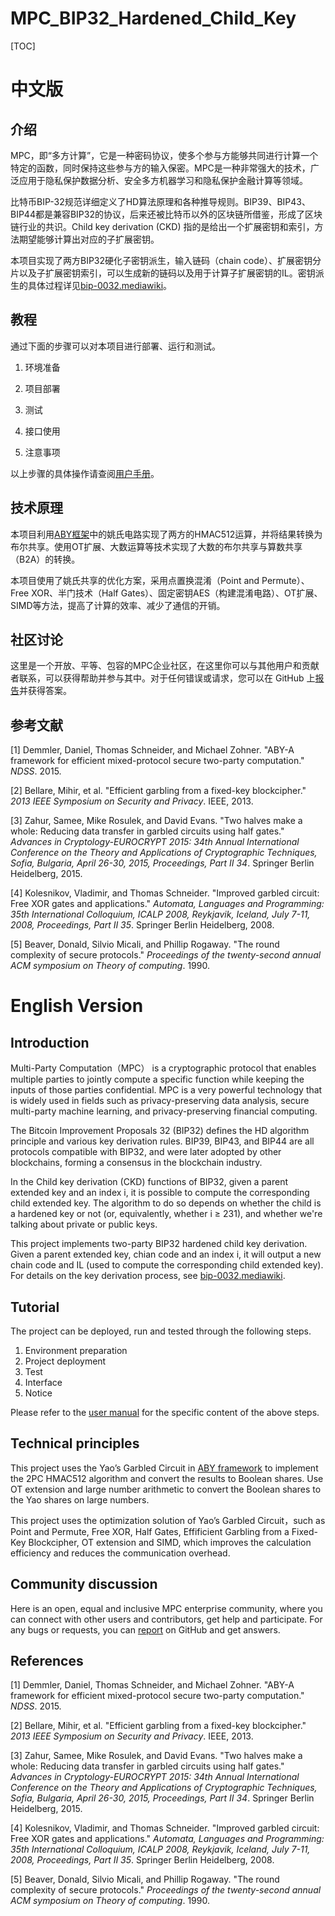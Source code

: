 # MPC_BIP32_Hardened_Child_Key

[TOC]

# 中文版

## 介绍

MPC，即“多方计算”，它是一种密码协议，使多个参与方能够共同进行计算一个特定的函数，同时保持这些参与方的输入保密。MPC是一种非常强大的技术，广泛应用于隐私保护数据分析、安全多方机器学习和隐私保护金融计算等领域。

比特币BIP-32规范详细定义了HD算法原理和各种推导规则。BIP39、BIP43、BIP44都是兼容BIP32的协议，后来还被比特币以外的区块链所借鉴，形成了区块链行业的共识。Child key derivation (CKD) 指的是给出一个扩展密钥和索引，方法期望能够计算出对应的子扩展密钥。

本项目实现了两方BIP32硬化子密钥派生，输入链码（chain code）、扩展密钥分片以及子扩展密钥索引，可以生成新的链码以及用于计算子扩展密钥的IL。密钥派生的具体过程详见[bip-0032.mediawiki](https://github.com/bitcoin/bips/blob/master/bip-0032.mediawiki#user-content-Child_key_derivation_CKD_functions)。

## 教程

通过下面的步骤可以对本项目进行部署、运行和测试。

1. 环境准备

2. 项目部署

3. 测试

5. 接口使用

6. 注意事项

以上步骤的具体操作请查阅[用户手册](https://github.com/antalpha-com/MPC_BIP32_Hardened_Child_Key/blob/master/docs/用户手册.md)。

## 技术原理

本项目利用[ABY框架](https://github.com/encryptogroup/ABY)中的姚氏电路实现了两方的HMAC512运算，并将结果转换为布尔共享。使用OT扩展、大数运算等技术实现了大数的布尔共享与算数共享（B2A）的转换。

本项目使用了姚氏共享的优化方案，采用点置换混淆（Point and Permute）、Free XOR、半门技术（Half Gates）、固定密钥AES（构建混淆电路）、OT扩展、SIMD等方法，提高了计算的效率、减少了通信的开销。

## 社区讨论

这里是一个开放、平等、包容的MPC企业社区，在这里你可以与其他用户和贡献者联系，可以获得帮助并参与其中。对于任何错误或请求，您可以在 GitHub 上[报告](https://github.com/antalpha-com/MPC_BIP32_Hardened_Child_Key/issues)并获得答案。

## 参考文献

[1] Demmler, Daniel, Thomas Schneider, and Michael Zohner. "ABY-A framework for efficient mixed-protocol secure two-party computation." *NDSS*. 2015.

[2] Bellare, Mihir, et al. "Efficient garbling from a fixed-key blockcipher." *2013 IEEE Symposium on Security and Privacy*. IEEE, 2013.

[3] Zahur, Samee, Mike Rosulek, and David Evans. "Two halves make a whole: Reducing data transfer in garbled circuits using half gates." *Advances in Cryptology-EUROCRYPT 2015: 34th Annual International Conference on the Theory and Applications of Cryptographic Techniques, Sofia, Bulgaria, April 26-30, 2015, Proceedings, Part II 34*. Springer Berlin Heidelberg, 2015.

[4] Kolesnikov, Vladimir, and Thomas Schneider. "Improved garbled circuit: Free XOR gates and applications." *Automata, Languages and Programming: 35th International Colloquium, ICALP 2008, Reykjavik, Iceland, July 7-11, 2008, Proceedings, Part II 35*. Springer Berlin Heidelberg, 2008.

[5] Beaver, Donald, Silvio Micali, and Phillip Rogaway. "The round complexity of secure protocols." *Proceedings of the twenty-second annual ACM symposium on Theory of computing*. 1990.

# English Version

## Introduction

Multi-Party Computation（MPC） is a cryptographic protocol that enables multiple parties to jointly compute a specific function while keeping the inputs of those parties confidential. MPC is a very powerful technology that is widely used in fields such as privacy-preserving data analysis, secure multi-party machine learning, and privacy-preserving financial computing. 

The Bitcoin Improvement Proposals 32 (BIP32) defines the HD algorithm principle and various key derivation rules. BIP39, BIP43, and BIP44 are all protocols compatible with BIP32, and were later adopted by other blockchains, forming a consensus in the blockchain industry. 

In the Child key derivation (CKD) functions of BIP32, given a parent extended key and an index i, it is possible to compute  the corresponding child extended key. The algorithm to do so depends on  whether the child is a hardened key or not (or, equivalently, whether i ≥ 231), and whether we're talking about private or public keys.

This project implements two-party BIP32 hardened child key derivation. Given a parent extended key, chian code and an index i, it will output a new chain code and IL (used to compute the corresponding child extended key). For details on the key derivation process, see [bip-0032.mediawiki](https://github.com/bitcoin/bips/blob/master/bip-0032.mediawiki#user-content-Child_key_derivation_CKD_functions).

## Tutorial

The project can be deployed, run and tested through the following steps.

1. Environment preparation
2. Project deployment
3. Test
4. Interface
5. Notice

Please refer to the [user manual](https://github.com/antalpha-com/MPC_BIP32_Hardened_Child_Key/blob/master/docs/User%20Manual.md) for the specific content of the above steps.

## Technical principles

This project uses the Yao’s Garbled Circuit in [ABY framework](https://github.com/encryptogroup/ABY) to implement the 2PC HMAC512 algorithm and convert the results to Boolean shares. Use OT extension and  large number arithmetic to convert the Boolean shares to the Yao shares on large numbers.

This project uses the optimization solution of Yao’s Garbled Circuit，such as Point and Permute, Free XOR, Half Gates, Effificient Garbling from a Fixed-Key Blockcipher, OT extension and SIMD, which improves the calculation efficiency and reduces the communication overhead.

## Community discussion

Here is an open, equal and inclusive MPC enterprise community, where you can connect with other users and contributors, get help and participate. For any bugs or requests, you can [report](https://github.com/antalpha-com/MPC_BIP32_Hardened_Child_Key/issues) on GitHub and get answers.

## References

[1] Demmler, Daniel, Thomas Schneider, and Michael Zohner. "ABY-A framework for efficient mixed-protocol secure two-party computation." *NDSS*. 2015.

[2] Bellare, Mihir, et al. "Efficient garbling from a fixed-key blockcipher." *2013 IEEE Symposium on Security and Privacy*. IEEE, 2013.

[3] Zahur, Samee, Mike Rosulek, and David Evans. "Two halves make a whole: Reducing data transfer in garbled circuits using half gates." *Advances in Cryptology-EUROCRYPT 2015: 34th Annual International Conference on the Theory and Applications of Cryptographic Techniques, Sofia, Bulgaria, April 26-30, 2015, Proceedings, Part II 34*. Springer Berlin Heidelberg, 2015.

[4] Kolesnikov, Vladimir, and Thomas Schneider. "Improved garbled circuit: Free XOR gates and applications." *Automata, Languages and Programming: 35th International Colloquium, ICALP 2008, Reykjavik, Iceland, July 7-11, 2008, Proceedings, Part II 35*. Springer Berlin Heidelberg, 2008.

[5] Beaver, Donald, Silvio Micali, and Phillip Rogaway. "The round complexity of secure protocols." *Proceedings of the twenty-second annual ACM symposium on Theory of computing*. 1990.
